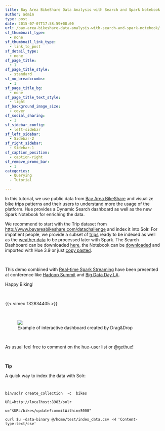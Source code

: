 ```yaml
---
title: Bay Area BikeShare Data Analysis with Search and Spark Notebook
author: admin
type: post
date: 2015-07-07T17:58:59+00:00
url: /bay-area-bikeshare-data-analysis-with-search-and-spark-notebook/
sf_thumbnail_type:
  - none
sf_thumbnail_link_type:
  - link_to_post
sf_detail_type:
  - none
sf_page_title:
  - 1
sf_page_title_style:
  - standard
sf_no_breadcrumbs:
  - 1
sf_page_title_bg:
  - none
sf_page_title_text_style:
  - light
sf_background_image_size:
  - cover
sf_social_sharing:
  - 1
sf_sidebar_config:
  - left-sidebar
sf_left_sidebar:
  - Sidebar-2
sf_right_sidebar:
  - Sidebar-1
sf_caption_position:
  - caption-right
sf_remove_promo_bar:
  - 1
categories:
  - Querying
  - Tutorial

---
```

In this tutorial, we use public data from [Bay Area BikeShare][1] and visualize bike trips patterns and their users to understand more the usage of the platform. Hue provides a Dynamic Search dashboard as well as the new Spark Notebook for enriching the data.

We recommend to start with the Trip dataset from <http://www.bayareabikeshare.com/datachallenge> and index it into Solr. For impatient people, we provide a subset of [trips][2] ready to be indexed as well as the [weather data][3] to be processed later with Spark. The Search Dashboard can be downloaded [here][4], the Notebook can be [downloaded][5] and imported with Hue 3.9 or just [copy pasted][6].

&nbsp;

This demo combined with [Real-time Spark Streaming][7] have been presented at conference like [Hadoop Summit][8] and [Big Data Day LA][9].

Happy Biking!

&nbsp;

{{< vimeo 132834405 >}}

&nbsp;

<figure><a href="https://cdn.gethue.com/uploads/2015/06/solr-bike-dashboard-1024x535.png"><img class="wp-image-2687 size-large" src="https://cdn.gethue.com/uploads/2015/06/solr-bike-dashboard-1024x535.png" /></a><figcaption>Example of interactive dashboard created by Drag&Drop</figcaption></figure>

&nbsp;

As usual feel free to comment on the [hue-user][11] list or [@gethue][12]!

&nbsp;

**Tip**

A quick way to index the data with Solr:

<pre><code class="bash">

bin/solr create_collection  -c  bikes

URL=http://localhost:8983/solr

u="$URL/bikes/update?commitWithin=5000"

curl $u -data-binary @/home/test/index_data.csv -H 'Content-type:text/csv'

</code></pre>

 [1]: http://www.bayareabikeshare.com
 [2]: https://www.dropbox.com/s/jw44si1gy26tdhj/bikedataclean.csv?dl=0
 [3]: https://github.com/romainr/hadoop-tutorials-examples/blob/master/spark/bikeshare/201408_weather_data.csv
 [4]: https://www.dropbox.com/s/50adsadpwrewpbz/hue-documents.json?dl=0
 [5]: https://www.dropbox.com/s/rv7s28iyw9x47q1/weather-data.spark.hue.json?dl=0
 [6]: https://github.com/romainr/hadoop-tutorials-examples/blob/master/spark/bikeshare/notebook.txt
 [7]: https://gethue.com/build-a-real-time-analytic-dashboard-with-solr-search-and-spark-streaming/
 [8]: https://gethue.com/hadoop-summit-san-jose-2015-interactively-query-and-search-your-big-data/
 [9]: https://gethue.com/big-data-day-la-solr-search-with-spark-for-big-data-analytics-in-action-with-hue/
 [10]: https://cdn.gethue.com/uploads/2015/06/solr-bike-dashboard.png
 [11]: http://groups.google.com/a/cloudera.org/group/hue-user
 [12]: https://twitter.com/gethue
